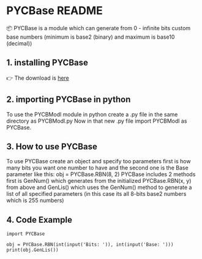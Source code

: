 # PYCBase README

📦 PYCBase is a module which can generate from 0 - infinite bits custom base numbers (minimum is base2 (binary) and maximum is base10 (decimal))

## 1. installing PYCBase
👉 The download is [here](https://efendo.github.io/PYCBase/PYCBase.py)
## 2. importing PYCBase in python
To use the PYCBModl module in python create a .py file in the same directory as PYCBModl.py
Now in that new .py file import PYCBModl as PYCBase.

## 3. How to use PYCBase
To use PYCBase create an object and specify too parameters first is how many bits you want one number to have and the second one is the Base parameter like this: obj = PYCBase.RBN(8, 2)
PYCBase includes 2 methods first is GenNum() which generates from the initialized PYCBase.RBN(x, y) from above and GenLis() which uses the GenNum() method to generate a list of all specified parameters (in this case its all 8-bits base2 numbers which is 255 numbers)

## 4. Code Example
```
import PYCBase 

obj = PYCBase.RBN(int(input('Bits: ')), int(input('Base: ')))
print(obj.GenLis())
```
